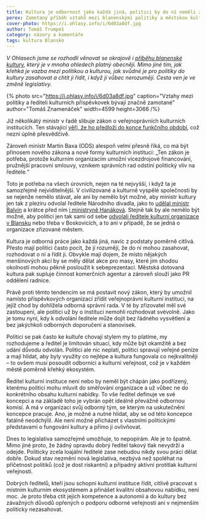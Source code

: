 ```yaml
---
title: Kultura je odbornost jako každá jiná, politici by do ní neměli zasahovat
perex: Zamotaný příběh vztahů mezi blanenskými politiky a městskou kulturní příspěvkovou organizací má obecnější platnost, a proto se k němu vracíme ještě komentářem.
cover-photo: https://i.ohlasy.info/i/6d03a8df.jpg
author: Tomáš Trumpeš
category: názory a komentáře
tags: kultura Blansko
---
```


*V Ohlasech jsme se rozhodli věnovat se okrajově i [příběhu blanenské kultury](https://ohlasy.info/clanky/2023/03/kultura-blansko.html), který je v mnoha ohledech platný obecněji. Mimo jiné tím, jak křehká je vazba mezi politikou a kulturou, jak svůdné je pro politiky do kultury zasahovat a chtít ji řídit, i když jí vůbec nerozumějí. Cesta ven je ve změně legislativy.*

{% photo src="https://i.ohlasy.info/i/6d03a8df.jpg" caption="Vztahy mezi politiky a řediteli kulturních příspěvkovek bývají značně zamotané" author="Tomáš Znamenáček" width=4599 height=3066 /%}

Již několikátý ministr v řadě slibuje zákon o veřejnoprávních kulturních institucích. Ten stávající [věří, že ho předloží do konce funkčního období](https://magazin.aktualne.cz/kultura/divadlo/martin-baxa-ministr-sleduji-co-trapi-lidi-v-kulture-rozhovor/r~d6ea50fac98611ecb5bd0cc47ab5f122/), což nezní úplně přesvědčivě. 

Zároveň ministr Martin Baxa (ODS) alespoň velmi přesně říká, co má být přínosem nového zákona a nové formy kulturních institucí: „Ten zákon je potřeba, protože kulturním organizacím umožní vícezdrojové financování, pružnější pracovní smlouvy, vznikem správních rad odstíní politický vliv na ředitele.“

Toto je potřeba na všech úrovních, nejen na té nejvyšší, i když ta je samozřejmě nejviditelnější. V civilizované a kulturně vyspělé společnosti by se nejenže nemělo stávat, ale ani by nemělo být možné, aby ministr kultury jen tak z plezíru odvolal ředitele Národního divadla, jako to [udělal ministr Balvín](https://www.irozhlas.cz/kultura_divadlo/ministr-kultury-balvin-necekane-odvolal-reditele-narodniho-divadla-buriana_201308011140_mdvorakova) a krátce před ním [i ministryně Hanáková](https://www.irozhlas.cz/kultura_divadlo/narodni-divadlo-uz-nevede-cerny-ministryne-kultury-ho-odvolala_201209071501_mhromadka). Stejně tak by ale nemělo být možné, aby politici jen tak sami od sebe [odvolali ředitele kulturní organizace v Blansku](https://ohlasy.info/clanky/2023/03/kultura-blansko.html) nebo třeba v Boskovicích, a to ani v případě, že se jedná o organizace zřizované městem.

Kultura je odborná práce jako každá jiná, navíc z podstaty poměrně citlivá. Přesto mají politici často pocit, že jí rozumějí, že do ní mohou zasahovat, rozhodovat o ní a řídit ji. Obvykle mají dojem, že místo nějakých menšinových akcí by se měly dělat akce pro masy, které jim shodou okolností mohou pěkně posloužit k sebeprezentaci. Městská dotovaná kultura pak supluje činnost komerčních agentur a zároveň slouží jako PR oddělení radnice.

Právě proti těmto tendencím se má postavit nový zákon, který by umožnil namísto příspěvkových organizací zřídit veřejnoprávní kulturní instituci, na jejíž chod by dohlížela odborná správní rada. V té by zřizovatel měl své zastoupení, ale politici už by o instituci nemohli rozhodovat svévolně. Jako je tomu nyní, kdy k odvolání ředitele může dojít bez řádného vysvětlení a bez jakýchkoli odborných doporučení a stanovisek. 

Politici se pak často ke kultuře chovají stylem my to platíme, my rozhodujeme a ředitel je limitován situací, kdy může být okamžitě a bez udání důvodu odvolán. Politici ale nic neplatí, politici spravují veřejné peníze a mají hlídat, aby byly využity co nejlépe a kultura fungovala co nejkvalitněji – to ovšem musí posoudit odborníci a kulturní veřejnost, což je v každém městě poměrně křehký ekosystém.

Ředitel kulturní instituce není nebo by neměl být chápán jako podřízený, kterému politici mohu mluvit do směřování organizace a už vůbec ne do konkrétního obsahu kulturní nabídky. To vše ředitel definuje ve své koncepci a na základě toho je vybrán opět ideálně převážně odbornou komisí. A má v organizaci svůj odborný tým, se kterým na uskutečnění koncepce pracuje. Ano, je možné a nutné hlídat, aby se od této koncepce fatálně neodchýlil. Ale není možné přicházet s vlastními politickými představami o fungování kultury a přímo ji ovlivňovat.

Dnes to legislativa samozřejmě umožňuje, to nepopírám. Ale je to špatně. Mimo jiné proto, že žádný opravdu dobrý ředitel takový tlak nevydrží a odejde. Politicky zcela loajální ředitelé zase nebudou nikdy svou práci dělat dobře. Dokud stav nezmění nová legislativa, nezbývá než spoléhat na příčetnost politiků (což je dost riskantní) a případný aktivní protitlak kulturní veřejnosti.

Dobrých ředitelů, kteří jsou schopni kulturní instituce řídit, citlivě pracovat s místním kulturním ekosystémem a přinášet kvalitní obsahovou nabídku, není moc. Je proto třeba ctít jejich kompetence a autonomii a do kultury bez závažných důvodů opřených o podporu odborné veřejnosti ani v nejmenším politicky nezasahovat.